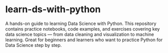 # learn-ds-with-python
A hands-on guide to learning Data Science with Python.   This repository contains practice notebooks, code examples, and exercises covering key data science topics — from data cleaning and visualization to machine learning.   Great for beginners and learners who want to practice Python for Data Science step by step.
